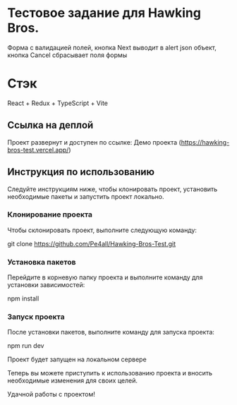 
# Тестовое задание для Hawking Bros.

Форма с валидацией полей, кнопка Next выводит в alert json объект, кнопка Cancel сбрасывает поля формы

# Стэк

React + Redux + TypeScript + Vite

## Ссылка на деплой

Проект развернут и доступен по ссылке: Демо проекта (https://hawking-bros-test.vercel.app/)

## Инструкция по использованию

Следуйте инструкциям ниже, чтобы клонировать проект, установить необходимые пакеты и запустить проект локально.

### Клонирование проекта

Чтобы склонировать проект, выполните следующую команду:

git clone https://github.com/Pe4all/Hawking-Bros-Test.git

### Установка пакетов

Перейдите в корневую папку проекта и выполните команду для установки зависимостей:

npm install

### Запуск проекта

После установки пакетов, выполните команду для запуска проекта:

npm run dev

Проект будет запущен на локальном сервере

Теперь вы можете приступить к использованию проекта и вносить необходимые изменения для своих целей.

Удачной работы с проектом!

